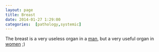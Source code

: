 ```yaml
---
layout: page
title: Breast
date: 2014-01-27 1:29:00
categories:  [pathology,systemic]
---
```


The breast is a very useless organ in a [man](male/), but a very useful organ in [women](female/) ;)
